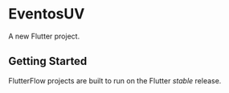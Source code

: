 # EventosUV

A new Flutter project.

## Getting Started

FlutterFlow projects are built to run on the Flutter _stable_ release.
